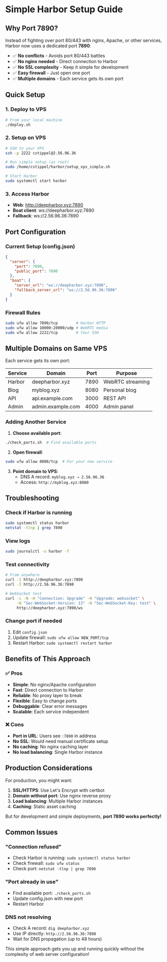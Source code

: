 # Simple Harbor Setup Guide

## Why Port 7890?

Instead of fighting over port 80/443 with nginx, Apache, or other services, Harbor now uses a dedicated port **7890**:

- ✅ **No conflicts** - Avoids port 80/443 battles
- ✅ **No nginx needed** - Direct connection to Harbor
- ✅ **No SSL complexity** - Keep it simple for development
- ✅ **Easy firewall** - Just open one port
- ✅ **Multiple domains** - Each service gets its own port

## Quick Setup

### 1. Deploy to VPS
```bash
# From your local machine
./deploy.sh
```

### 2. Setup on VPS
```bash
# SSH to your VPS
ssh -p 2222 cstippel@2.56.96.36

# Run simple setup (as root)
sudo /home/cstippel/harbor/setup_vps_simple.sh

# Start Harbor
sudo systemctl start harbor
```

### 3. Access Harbor
- **Web**: http://deepharbor.xyz:7890
- **Boat client**: ws://deepharbor.xyz:7890
- **Fallback**: ws://2.56.96.36:7890

## Port Configuration

### Current Setup (config.json)
```json
{
  "server": {
    "port": 7890,
    "public_port": 7890
  },
  "boat": {
    "server_url": "ws://deepharbor.xyz:7890",
    "fallback_server_url": "ws://2.56.96.36:7890"
  }
}
```

### Firewall Rules
```bash
sudo ufw allow 7890/tcp        # Harbor HTTP
sudo ufw allow 10000:20000/udp # WebRTC media
sudo ufw allow 2222/tcp        # Your SSH
```

## Multiple Domains on Same VPS

Each service gets its own port:

| Service | Domain | Port | Purpose |
|---------|--------|------|---------|
| Harbor | deepharbor.xyz | 7890 | WebRTC streaming |
| Blog | myblog.xyz | 8080 | Personal blog |
| API | api.example.com | 3000 | REST API |
| Admin | admin.example.com | 4000 | Admin panel |

### Adding Another Service

1. **Choose available port**:
```bash
./check_ports.sh  # Find available ports
```

2. **Open firewall**:
```bash
sudo ufw allow 8080/tcp  # For your new service
```

3. **Point domain to VPS**:
   - DNS A record: `myblog.xyz → 2.56.96.36`
   - Access: `http://myblog.xyz:8080`

## Troubleshooting

### Check if Harbor is running
```bash
sudo systemctl status harbor
netstat -tlnp | grep 7890
```

### View logs
```bash
sudo journalctl -u harbor -f
```

### Test connectivity
```bash
# From anywhere
curl -I http://deepharbor.xyz:7890
curl -I http://2.56.96.36:7890

# WebSocket test
curl -i -N -H "Connection: Upgrade" -H "Upgrade: websocket" \
     -H "Sec-WebSocket-Version: 13" -H "Sec-WebSocket-Key: test" \
     http://deepharbor.xyz:7890/ws
```

### Change port if needed
1. Edit `config.json`
2. Update firewall: `sudo ufw allow NEW_PORT/tcp`
3. Restart Harbor: `sudo systemctl restart harbor`

## Benefits of This Approach

### ✅ Pros
- **Simple**: No nginx/Apache configuration
- **Fast**: Direct connection to Harbor
- **Reliable**: No proxy layer to break
- **Flexible**: Easy to change ports
- **Debuggable**: Clear error messages
- **Scalable**: Each service independent

### ❌ Cons
- **Port in URL**: Users see `:7890` in address
- **No SSL**: Would need manual certificate setup
- **No caching**: No nginx caching layer
- **No load balancing**: Single Harbor instance

## Production Considerations

For production, you might want:

1. **SSL/HTTPS**: Use Let's Encrypt with certbot
2. **Domain without port**: Use nginx reverse proxy
3. **Load balancing**: Multiple Harbor instances
4. **Caching**: Static asset caching

But for development and simple deployments, **port 7890 works perfectly!**

## Common Issues

### "Connection refused"
- Check Harbor is running: `sudo systemctl status harbor`
- Check firewall: `sudo ufw status`
- Check port: `netstat -tlnp | grep 7890`

### "Port already in use"
- Find available port: `./check_ports.sh`
- Update config.json with new port
- Restart Harbor

### DNS not resolving
- Check A record: `dig deepharbor.xyz`
- Use IP directly: `http://2.56.96.36:7890`
- Wait for DNS propagation (up to 48 hours)

This simple approach gets you up and running quickly without the complexity of web server configuration!
